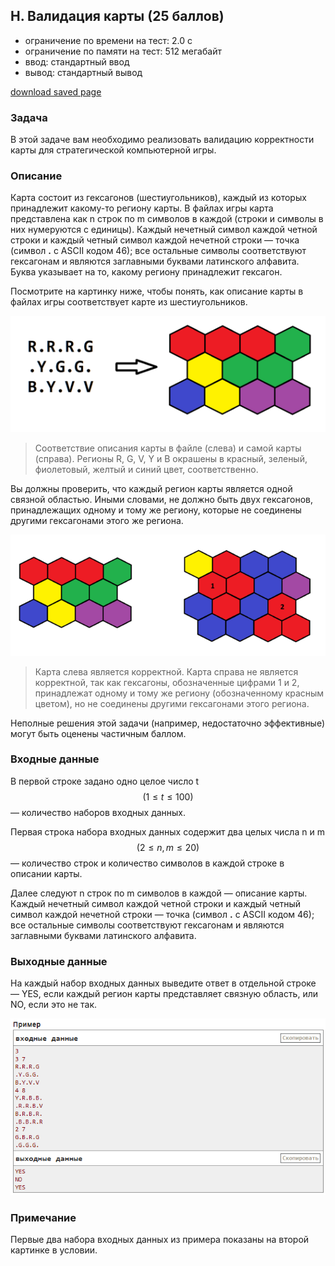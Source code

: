 ## H. Валидация карты (25 баллов)
- ограничение по времени на тест: 2.0 с
- ограничение по памяти на тест: 512 мегабайт
- ввод: стандартный ввод
- вывод: стандартный вывод

[download saved page](Screens/Task_H.mhtml)

### Задача
В этой задаче вам необходимо реализовать валидацию корректности карты для стратегической компьютерной игры.

### Описание
Карта состоит из гексагонов (шестиугольников), каждый из которых принадлежит какому-то региону карты. В файлах игры карта представлена как n строк по m символов в каждой (строки и символы в них нумеруются с единицы). Каждый нечетный символ каждой четной строки и каждый четный символ каждой нечетной строки — точка (символ **.** с ASCII кодом 46); все остальные символы соответствуют гексагонам и являются заглавными буквами латинского алфавита. Буква указывает на то, какому региону принадлежит гексагон.

Посмотрите на картинку ниже, чтобы понять, как описание карты в файлах игры соответствует карте из шестиугольников.

![картинка](Screens/screen_1.png)
>Соответствие описания карты в файле (слева) и самой карты (справа). Регионы R, G, V, Y и B окрашены в красный, зеленый, фиолетовый, желтый и синий цвет, соответственно.

Вы должны проверить, что каждый регион карты является одной связной областью. Иными словами, не должно быть двух гексагонов, принадлежащих одному и тому же региону, которые не соединены другими гексагонами этого же региона.

![картинка](Screens/screen_2.png)
> Карта слева является корректной. Карта справа не является корректной, так как гексагоны, обозначенные цифрами 1 и 2, принадлежат одному и тому же региону (обозначенному красным цветом), но не соединены другими гексагонами этого региона.

Неполные решения этой задачи (например, недостаточно эффективные) могут быть оценены частичным баллом.

### Входные данные
В первой строке задано одно целое число t
$$(1≤t≤100)$$
— количество наборов входных данных.

Первая строка набора входных данных содержит два целых числа n и m
$$(2≤n,m≤20)$$
— количество строк и количество символов в каждой строке в описании карты.

Далее следуют n строк по m символов в каждой — описание карты. Каждый нечетный символ каждой четной строки и каждый четный символ каждой нечетной строки — точка (символ **.** с ASCII кодом 46); все остальные символы соответствуют гексагонам и являются заглавными буквами латинского алфавита.

### Выходные данные
На каждый набор входных данных выведите ответ в отдельной строке — YES, если каждый регион карты представляет связную область, или NO, если это не так.

![картинка примеры](Screens/screen_3.png)

### Примечание
Первые два набора входных данных из примера показаны на второй картинке в условии.